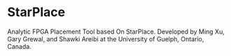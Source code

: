 StarPlace
=========

Analytic FPGA Placement Tool based On StarPlace. Developed  by Ming Xu, Gary Grewal, and Shawki Areibi at the University of Guelph, Ontario, Canada.
